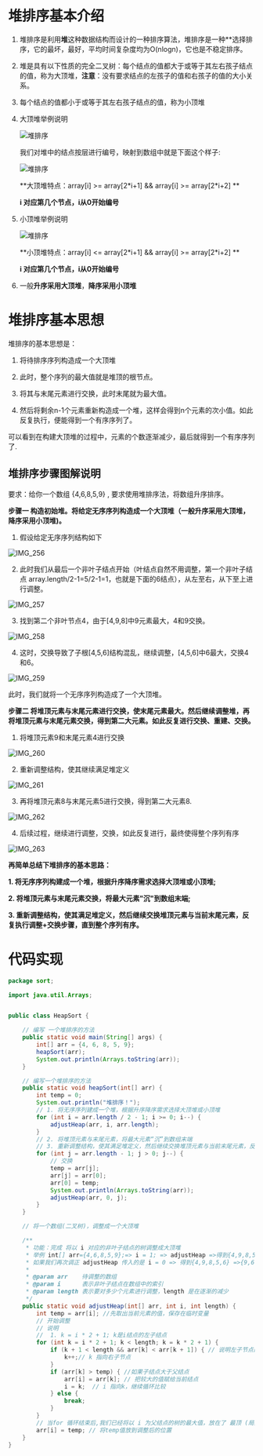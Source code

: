 # 堆排序基本介绍
1.  堆排序是利用**堆**这种数据结构而设计的一种排序算法，堆排序是一种**选择排序，它的最坏，最好，平均时间复杂度均为O(nlogn)，它也是不稳定排序。
2.  堆是具有以下性质的完全二叉树：每个结点的值都大于或等于其左右孩子结点的值，称为大顶堆，**注意**：没有要求结点的左孩子的值和右孩子的值的大小关系。
3.  每个结点的值都小于或等于其左右孩子结点的值，称为小顶堆
4.  大顶堆举例说明

	![堆排序](attachment/堆排序-图片1.png)

	我们对堆中的结点按层进行编号，映射到数组中就是下面这个样子: 

	![堆排序](attachment/堆排序-图片2.png)

	**大顶堆特点：array[i] >= array[2\*i+1] && array[i] >= array[2\*i+2] **

	**i 对应第几个节点，i从0开始编号**

5.  小顶堆举例说明

	![堆排序](attachment/堆排序-图片3.png)

	**小顶堆特点：array[i] <= array[2\*i+1] && array[i] >= array[2\*i+2] **

	**i 对应第几个节点，i从0开始编号**

6.  一般**升序采用大顶堆**，**降序采用小顶堆** 



# 堆排序基本思想

堆排序的基本思想是：

1) 将待排序序列构造成一个大顶堆

2) 此时，整个序列的最大值就是堆顶的根节点。

3) 将其与末尾元素进行交换，此时末尾就为最大值。

4) 然后将剩余n-1个元素重新构造成一个堆，这样会得到n个元素的次小值。如此反复执行，便能得到一个有序序列了。

可以看到在构建大顶堆的过程中，元素的个数逐渐减少，最后就得到一个有序序列了.



## 堆排序步骤图解说明

要求：给你一个数组 {4,6,8,5,9} , 要求使用堆排序法，将数组升序排序。

**步骤一 构造初始堆。将给定无序序列构造成一个大顶堆（一般升序采用大顶堆，降序采用小顶堆)。**

1. 假设给定无序序列结构如下

![IMG_256](attachment/clip_image002.gif)

2. 此时我们从最后一个非叶子结点开始（叶结点自然不用调整，第一个非叶子结点 array.length/2-1=5/2-1=1，也就是下面的6结点），从左至右，从下至上进行调整。

![IMG_257](attachment/clip_image004.gif)

3. 找到第二个非叶节点4，由于[4,9,8]中9元素最大，4和9交换。

![IMG_258](attachment/clip_image006.gif)

4. 这时，交换导致了子根[4,5,6]结构混乱，继续调整，[4,5,6]中6最大，交换4和6。

![IMG_259](attachment/clip_image008.gif)
	
此时，我们就将一个无序序列构造成了一个大顶堆。

**步骤二 将堆顶元素与末尾元素进行交换，使末尾元素最大。然后继续调整堆，再将堆顶元素与末尾元素交换，得到第二大元素。如此反复进行交换、重建、交换。**

1. 将堆顶元素9和末尾元素4进行交换

![IMG_260](attachment/clip_image010.gif)

2. 重新调整结构，使其继续满足堆定义

![IMG_261](attachment/clip_image012.gif)

3. 再将堆顶元素8与末尾元素5进行交换，得到第二大元素8.

![IMG_262](attachment/clip_image014.gif)

4. 后续过程，继续进行调整，交换，如此反复进行，最终使得整个序列有序

![IMG_263](attachment/clip_image016.gif)

**再简单总结下堆排序的基本思路：**

**1. 将无序序列构建成一个堆，根据升序降序需求选择大顶堆或小顶堆;**

**2. 将堆顶元素与末尾元素交换，将最大元素"沉"到数组末端;**

**3. 重新调整结构，使其满足堆定义，然后继续交换堆顶元素与当前末尾元素，反复执行调整+交换步骤，直到整个序列有序。**



# 代码实现

```java
package sort;

import java.util.Arrays;


public class HeapSort {

    // 编写 一个堆排序的方法
    public static void main(String[] args) {
        int[] arr = {4, 6, 8, 5, 9};
        heapSort(arr);
        System.out.println(Arrays.toString(arr));
    }

    // 编写一个堆排序的方法
    public static void heapSort(int[] arr) {
        int temp = 0;
        System.out.println("堆排序！");
        // 1. 将无序序列建成一个堆，根据升序降序需求选择大顶堆或小顶堆
        for (int i = arr.length / 2 - 1; i >= 0; i--) {
            adjustHeap(arr, i, arr.length);
        }
        // 2. 将堆顶元素与末尾元素，将最大元素“沉”到数组末端
        // 3. 重新调整结构，使其满足堆定义，然后继续交换堆顶元素与当前末尾元素，反复执行调整+交换步骤直到整个序列有序。
        for (int j = arr.length - 1; j > 0; j--) {
            // 交换
            temp = arr[j];
            arr[j] = arr[0];
            arr[0] = temp;
            System.out.println(Arrays.toString(arr));
            adjustHeap(arr, 0, j);
        }
    }

    // 将一个数组(二叉树)，调整成一个大顶堆

    /**
     * 功能：完成 将以 i 对应的非叶子结点的树调整成大顶堆
     * 举例 int[] arr={4,6,8,5,9};=> i = 1; => adjustHeap =>得到{4,9,8,5,6}
     * 如果我们再次调正 adjustHeap 传入的是 i = 0 => 得到{4,9,8,5,6} =>{9,6,8,5,4}
     *
     * @param arr    待调整的数组
     * @param i      表示非叶子结点在数组中的索引
     * @param length 表示要对多少个元素进行调整，length 是在逐渐的减少
     */
    public static void adjustHeap(int[] arr, int i, int length) {
        int temp = arr[i]; //先取出当前元素的值，保存在临时变量
        // 开始调整
        // 说明
        //  1. k = i * 2 + 1; k是i结点的左子结点
        for (int k = i * 2 + 1; k < length; k = k * 2 + 1) {
            if (k + 1 < length && arr[k] < arr[k + 1]) { // 说明左子节点的值小于右子节点的值
                k++;// k 指向右子节点
            }
            if (arr[k] > temp) { //如果子结点大于父结点
                arr[i] = arr[k]; // 把较大的值赋给当前结点
                i = k;  // i 指向k，继续循环比较
            } else {
                break;
            }
        }
        // 当for 循环结束后,我们已经将以 i 为父结点的树的最大值，放在了 最顶 (局部)
        arr[i] = temp; // 将temp值放到调整后的位置
    }
}
```
